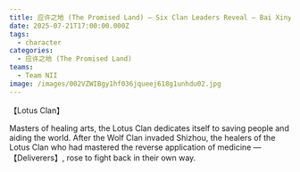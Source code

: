 ```yaml
---
title: 应许之地 (The Promised Land) — Six Clan Leaders Reveal — Bai Xinyu (Lotus Clan)
date: 2025-07-21T17:00:00.000Z
tags:
  - character
categories:
  - 应许之地 (The Promised Land)
teams:
  - Team NII
image: /images/002VZWIBgy1hf036jqueej618g1unhdu02.jpg
---
```


【Lotus Clan】

Masters of healing arts, the Lotus Clan dedicates itself to saving people and aiding the world. After the Wolf Clan invaded Shizhou, the healers of the Lotus Clan who had mastered the reverse application of medicine —【Deliverers】, rose to fight back in their own way.
